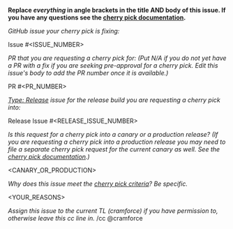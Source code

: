 **Replace *everything* in angle brackets in the title AND body of this issue.  If you have any questions see the [cherry pick documentation](https://github.com/ampproject/amphtml/blob/master/contributing/release-schedule.md#cherry-picks).**

*GitHub issue your cherry pick is fixing:*

Issue #<ISSUE_NUMBER>

*PR that you are requesting a cherry pick for:*
*(Put N/A if you do not yet have a PR with a fix if you are seeking pre-approval for a cherry pick.  Edit this issue's body to add the PR number once it is available.)*

PR #<PR_NUMBER>

*[Type: Release](https://github.com/ampproject/amphtml/labels/Type%3A%20Release) issue for the release build you are requesting a cherry pick into:*

Release Issue #<RELEASE_ISSUE_NUMBER>

*Is this request for a cherry pick into a canary or a production release?*
*(If you are requesting a cherry pick into a production release you may need to file a separate cherry pick request for the current canary as well.  See the [cherry pick documentation](https://github.com/ampproject/amphtml/blob/master/contributing/release-schedule.md#cherry-picks).)*

<CANARY_OR_PRODUCTION>

*Why does this issue meet the [cherry pick criteria](https://github.com/ampproject/amphtml/blob/master/contributing/release-schedule.md#cherry-pick-criteria)?  Be specific.*

<YOUR_REASONS>

*Assign this issue to the current TL (cramforce) if you have permission to, otherwise leave this cc line in.*
/cc @cramforce
